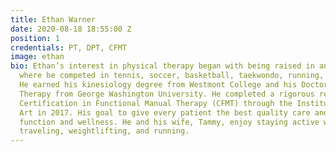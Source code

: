 ```yaml
---
title: Ethan Warner
date: 2020-08-18 18:55:00 Z
position: 1
credentials: PT, DPT, CFMT
image: ethan
bio: Ethan’s interest in physical therapy began with being raised in an athletic household
  where he competed in tennis, soccer, basketball, taekwondo, running, and rowing.
  He earned his kinesiology degree from Westmont College and his Doctor in Physical
  Therapy from George Washington University. He completed a rigorous residency and
  Certification in Functional Manual Therapy (CFMT) through the Institute of Physical
  Art in 2017. His goal to give every patient the best quality care and promote optimum
  function and wellness. He and his wife, Tammy, enjoy staying active with hiking,
  traveling, weightlifting, and running.
---
```


